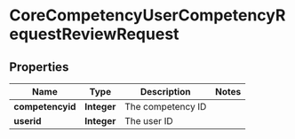 

# CoreCompetencyUserCompetencyRequestReviewRequest


## Properties

| Name | Type | Description | Notes |
|------------ | ------------- | ------------- | -------------|
|**competencyid** | **Integer** | The competency ID |  |
|**userid** | **Integer** | The user ID |  |



